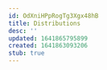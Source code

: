 ```yaml
---
id: OdXniHPpRogTg3Xgx48hB
title: Distributions
desc: ''
updated: 1641865795899
created: 1641863093206
stub: true
---
```


